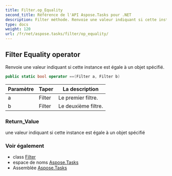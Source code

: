 ```yaml
---
title: Filter.op_Equality
second_title: Référence de l'API Aspose.Tasks pour .NET
description: Filter méthode. Renvoie une valeur indiquant si cette instance est égale à un objet spécifié.
type: docs
weight: 120
url: /fr/net/aspose.tasks/filter/op_equality/
---
```

## Filter Equality operator

Renvoie une valeur indiquant si cette instance est égale à un objet spécifié.

```csharp
public static bool operator ==(Filter a, Filter b)
```

| Paramètre | Taper | La description |
| --- | --- | --- |
| a | Filter | Le premier filtre. |
| b | Filter | Le deuxième filtre. |

### Return_Value

une valeur indiquant si cette instance est égale à un objet spécifié

### Voir également

* class [Filter](../)
* espace de noms [Aspose.Tasks](../../filter/)
* Assemblée [Aspose.Tasks](../../../)



